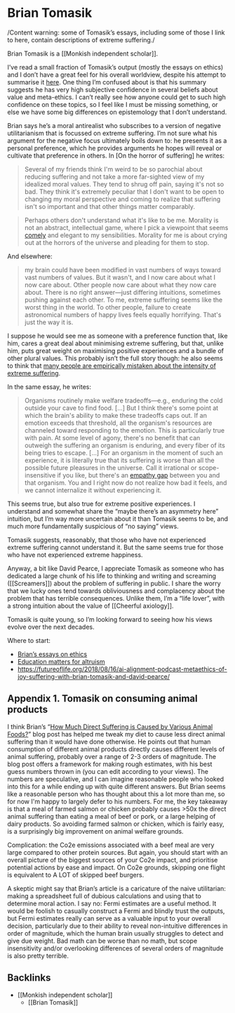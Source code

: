 # Brian Tomasik
/Content warning: some of Tomasik’s essays, including some of those I link to here, contain descriptions of extreme suffering./

Brian Tomasik is a [[Monkish independent scholar]].

I’ve read a small fraction of Tomasik’s output (mostly the essays on ethics) and I don’t have a great feel for his overall worldview, despite his attempt to summarise it [here](https://reducing-suffering.org/summary-beliefs-values-big-questions/). One thing I’m confused about is that his summary suggests he has very high subjective confidence in several beliefs about value and meta-ethics. I can’t really see how anyone could get to such high confidence on these topics, so I feel like I must be missing something, or else we have some big differences on epistemology that I don’t understand. 

Brian says he’s a moral antirealist who subscribes to a version of negative utilitarianism that is focussed on extreme suffering. I’m not sure what his argument for the negative focus ultimately boils down to: he presents it as a personal preference, which he provides arguments he hopes will reveal or cultivate that preference in others. In [On the horror of suffering] he writes:

> Several of my friends think I'm weird to be so parochial about reducing suffering and not take a more far-sighted view of my idealized moral values. They tend to shrug off pain, saying it's not so bad. They think it's extremely peculiar that I don't want to be open to changing my moral perspective and coming to realize that suffering isn't so important and that other things matter comparably.

> Perhaps others don't understand what it's like to be me. Morality is not an abstract, intellectual game, where I pick a viewpoint that seems  [comely](http://www.utilitarian-essays.com/beauty-driven-morality.html)  and elegant to my sensibilities. Morality for me is about crying out at the horrors of the universe and pleading for them to stop.

And elsewhere:

> my brain could have been modified in vast numbers of ways toward vast numbers of values. But it wasn't, and I now care about what I now care about. Other people now care about what they now care about. There is no right answer—just differing intuitions, sometimes pushing against each other. To me, extreme suffering seems like the worst thing in the world. To other people, failure to create astronomical numbers of happy lives feels equally horrifying. That's just the way it is.

I suppose he would see me as someone with a preference function that, like him, cares a great deal about minimising extreme suffering, but that, unlike him, puts great weight on maximising positive experiences and a bundle of other plural values. This probably isn’t the full story though: he also seems to think that [many people are empirically mistaken about the intensity of extreme suffering](https://reducing-suffering.org/the-horror-of-suffering/).

In the same essay, he writes:

> Organisms routinely make welfare tradeoffs—e.g., enduring the cold outside your cave to find food. […] But I think there's some point at which the brain's ability to make these tradeoffs caps out. If an emotion exceeds that threshold, all the organism's resources are channeled toward responding to the emotion. This is particularly true with pain. At some level of agony, there's no benefit that can outweigh the suffering an organism is enduring, and every fiber of its being tries to escape.
> […]
> For an organism in the moment of such an experience, it is literally true that its suffering is worse than all the possible future pleasures in the universe. Call it irrational or scope-insensitive if you like, but there's an  [empathy gap](https://en.wikipedia.org/wiki/Empathy_gap)  between you and that organism. You and I right now do not realize how bad it feels, and we cannot internalize it without experiencing it.

This seems true, but also true for extreme positive experiences. I understand and somewhat share the “maybe there’s an asymmetry here” intuition, but I’m way more uncertain about it than Tomasik seems to be, and much more fundamentally suspicious of “no saying” views.

 Tomasik suggests, reasonably, that those who have not experienced extreme suffering cannot understand it. But the same seems true for those who have not experienced extreme happiness.

Anyway, a bit like David Pearce, I appreciate Tomasik as someone who has dedicated a large chunk of his life to thinking and writing and screaming ([[Screamers]]) about the problem of suffering in public. I share the worry that we lucky ones tend towards obliviousness and complacency about the problem that has terrible consequences. Unlike them, I’m a “life lover”, with a strong intuition about the value of [[Cheerful axiology]].

Tomasik is quite young, so I’m looking forward to seeing how his views evolve over the next decades.

Where to start:
* [Brian’s essays on ethics](https://reducing-suffering.org/#ethics)
* [Education matters for altruism](https://longtermrisk.org/education-matters-for-altruism/#Taking_the_big_picture_Textbooks_review_articles_and_Wikipedia)
* https://futureoflife.org/2018/08/16/ai-alignment-podcast-metaethics-of-joy-suffering-with-brian-tomasik-and-david-pearce/

## Appendix 1. Tomasik on consuming animal products
I think Brian’s “[How Much Direct Suffering is Caused by Various Animal Foods?](https://reducing-suffering.org/how-much-direct-suffering-is-caused-by-various-animal-foods/)” blog post has helped me tweak my diet to cause less direct animal suffering than it would have done otherwise. He points out that human consumption of different animal products directly causes different levels of animal suffering, probably over a range of 2-3 orders of magnitude. The blog post offers a framework for making rough estimates, with his best guess numbers thrown in (you can edit according to your views). The numbers are speculative, and I can imagine reasonable people who looked into this for a while ending up with quite different answers. But Brian seems like a reasonable person who has thought about this a lot more than me, so for now I'm happy to largely defer to his numbers. For me, the key takeaway is that a meal of farmed salmon or chicken probably causes  >50x the direct animal suffering than eating a meal of beef or pork, or a large helping of dairy products. So avoiding farmed salmon or chicken, which is fairly easy, is a surprisingly big improvement on animal welfare grounds. 

Complication: the Co2e emissions associated with a beef meal are very large compared to other protein sources. But again, you should start with an overall picture of the biggest sources of your Co2e impact, and prioritise potential actions by ease and impact. On Co2e grounds, skipping one flight is equivalent to A LOT of skipped beef burgers. 

A skeptic might say that Brian’s article is a caricature of the naive utilitarian: making a spreadsheet full of dubious calculations and using that to determine moral action. I say no: Fermi estimates are a useful method. It would be foolish to casually construct a Fermi and blindly trust the outputs, but Fermi estimates really can serve as a valuable input to your overall decision, particularly due to their ability to reveal non-intuitive differences in order of magnitude, which the human brain usually struggles to detect and give due weight. Bad math can be worse than no math, but scope insensitivity and/or overlooking differences of several orders of magnitude is also pretty terrible.

## Backlinks
* [[Monkish independent scholar]]
	* [[Brian Tomasik]]

<!-- #web/people -->

<!-- {BearID:brian-tomasik.md} -->
